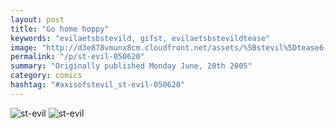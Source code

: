 ```yaml
---
layout: post
title: "Go home hoppy"
keywords: "evilaetsbstevild, gifst, evilaetsbstevildtease"
image: "http://d3e878vmunx8cm.cloudfront.net/assets/%5Bstevil%5Dtease6-19-05.gif"
permalink: "/p/st-evil-050620"
summary: "Originally published Monday June, 20th 2005"
category: comics
hashtag: "#axisofstevil_st-evil-050620"
---
```


![st-evil](http://d3e878vmunx8cm.cloudfront.net/assets/%5Bstevil%5Dtease6-19-05.gif)
![st-evil](http://d3e878vmunx8cm.cloudfront.net/assets/%5Bstevil%5D6-19-05.gif)
